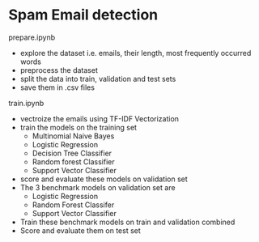 <h1>Spam Email detection</h1> 

prepare.ipynb 
- explore the dataset i.e. emails, their length, most frequently occurred words
- preprocess the dataset
- split the data into train, validation and test sets
- save them in .csv files

train.ipynb
- vectroize the emails using TF-IDF Vectorization
- train the models on the training set
    - Multinomial Naive Bayes
    - Logistic Regression
    - Decision Tree Classifier
    - Random forest Classifier
    - Support Vector Classifier
- score and evaluate these models on validation set
- The 3 benchmark models on validation set are
    - Logistic Regression
    - Random Forest Classifer
    - Support Vector Classifier
- Train these benchmark models on train and validation combined
- Score and evaluate them on test set
